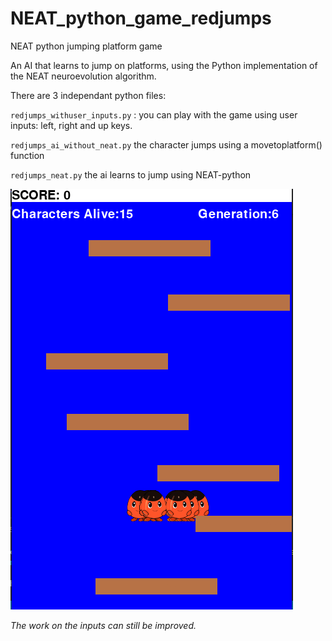# NEAT_python_game_redjumps
NEAT python jumping platform game

An AI that learns to jump on platforms, using the Python implementation of the NEAT neuroevolution algorithm.

There are 3 independant python files:

`redjumps_withuser_inputs.py` : you can play with the game using user inputs: left, right and up keys.

`redjumps_ai_without_neat.py` the character jumps using a movetoplatform() function 

`redjumps_neat.py` the ai learns to jump using NEAT-python



![Alt text](res/redjumps.png?raw=true "redjumpsNEAT")

*The work on the inputs can still be improved.*
